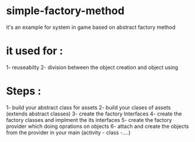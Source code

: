 # simple-factory-method
it's an example for system in game based on abstract factory method

# it used for :
1- reuseabilty
2- division between the object creation and object using

# Steps :
1- build your abstract class for assets
2- build your clases of assets (extends abstract classes)
3- create the factory Interfaces
4- create the factory classes and implment the its interfaces 
5- create the factory provider which doing oprations on objects 
6- attach and create the objects from the provider in your main (activity - class -....)
